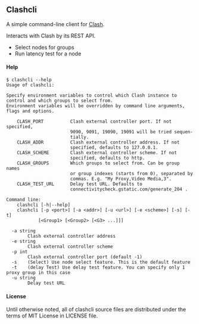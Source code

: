## Clashcli

A simple command-line client for [Clash](https://github.com/Dreamacro/clash).

Interacts with Clash by its REST API.

- Select nodes for groups
- Run latency test for a node

#### Help

```
$ clashcli --help
Usage of clashcli:

Specify environment variables to control which Clash instance to control and which groups to select from.
Environment variables will be overridden by command line arguments, flags and options.

    CLASH_PORT          Clash external controller port. If not specified,
                        9090, 9091, 19090, 19091 will be tried sequen-
                        tially.
    CLASH_ADDR          Clash external controller address. If not
                        specified, defaults to 127.0.0.1.
    CLASH_SCHEME        Clash external controller scheme. If not
                        specified, defaults to http.
    CLASH_GROUPS        Which groups to select from. Can be group names
                        or group indexes (starts from 0), separated by
                        commas. E.g. "My Proxy,Video Media,3".
    CLASH_TEST_URL      Delay test URL. Defaults to
                        connectivitycheck.gstatic.com/generate_204 .

Command line:
    clashcli [-h|--help]
    clashcli [-p <port>] [-a <addr>] [-u <url>] [-e <scheme>] [-s] [-t]
            [<Group1> [<Group2> [<G3> ...]]]

  -a string
        Clash external controller address
  -e string
        Clash external controller scheme
  -p int
        Clash external controller port (default -1)
  -s    (Select) Use node select feature. This is the default feature
  -t    (delay Test) Use delay test feature. You can specify only 1 proxy group in this case
  -u string
        Delay test URL
```

#### License

Until otherwise noted, all of clashcli source files are distributed under the terms of MIT License in LICENSE file.
